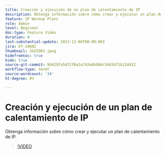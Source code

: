 ```yaml
---
title: Creación y ejecución de un plan de calentamiento de IP
description: Obtenga información sobre cómo crear y ejecutar un plan de calentamiento de IP.
feature: IP Warmup Plans
role: Admin
level: Beginner
doc-type: Feature Video
duration: 0
last-substantial-update: 2023-12-06T00:00:00Z
jira: KT-14602
thumbnail: 3425965.jpeg
hidefromtoc: true
hide: true
source-git-commit: 90429fa5df2f0a3a742e8b984c54b5df1b12d432
workflow-type: tm+mt
source-wordcount: '34'
ht-degree: 0%

---
```



# Creación y ejecución de un plan de calentamiento de IP

Obtenga información sobre cómo crear y ejecutar un plan de calentamiento de IP.

>[!VIDEO](https://video.tv.adobe.com/v/3425965/?learn=on)
